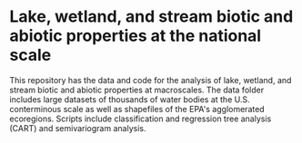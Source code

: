 # Lake, wetland, and stream biotic and abiotic properties at the national scale 

This repository has the data and code for the analysis of lake, wetland, and stream biotic and abiotic properties at macroscales. The data folder includes large datasets of thousands of water bodies at the U.S. conterminous scale as well as shapefiles of the EPA's agglomerated ecoregions. Scripts include classification and regression tree analysis (CART) and semivariogram analysis.
